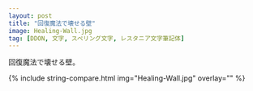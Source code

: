 ```yaml
---
layout: post
title: "回復魔法で壊せる壁"
image: Healing-Wall.jpg
tag: [DDON, 文字, スペリング文字, レスタニア文字筆記体]
---
```


回復魔法で壊せる壁。

{% include string-compare.html img="Healing-Wall.jpg" overlay="" %}


